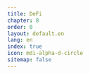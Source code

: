 ```yaml
---
title: DeFi
chapter: 8
order: 0
layout: default.en
lang: en
index: true
icon: mdi-alpha-d-circle
sitemap: false
---
```

